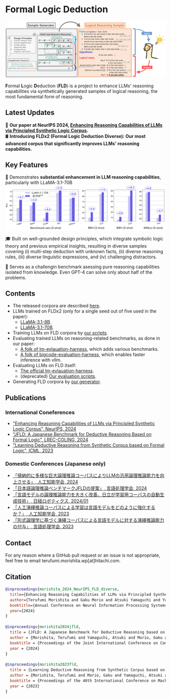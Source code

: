 # Formal Logic Deduction
![ALT_overview](./images/ALT_overview.PNG)

**F**ormal **L**ogic **D**eduction (**FLD**) is a project to enhance LLMs' reasoning capabilities via synthetically generated samples of logical reasoning, the most fundamental form of reasoning.

## Latest Updates
📄 **Our paper at NeurIPS 2024, [Enhancing Reasoning Capabilities of LLMs via Principled Synthetic Logic Corpus](https://arxiv.org/abs/2411.12498).**  
🛢️ **Introducing FLDx2 (Formal Logic Deduction Diverse): Our most advanced corpus that significantly improves LLMs' reasoning capabilities.**

## Key Features

🚀 Demonstrates **substantial enhancement in LLM reasoning capabilities**, particularly with LLaMA-3.1-70B
![barplot](./images/barplot.PNG)

🎓 Built on well-grounded design principles, which integrate symbolic logic theory and previous empirical insights, resulting in diverse samples covering (i) multi-step deduction with unknown facts, (ii) diverse reasoning rules, (iii) diverse linguistic expressions, and (iv) challenging distractors.

👊 Serves as a challengin benchmark asessing pure reasoning capabilities isolated from knowledge. Even GPT-4 can solve only about half of the problems.

## Contents
* The released corpora are described [here](https://github.com/hitachi-nlp/FLD-corpus).
* LLMs trained on FLDx2 (only for a single seed out of five used in the paper):
    * [LLaMA-3.1-8B](https://huggingface.co/hitachi-nlp/Llama-3.1-8B-FLDx2).
    * [LLaMA-3.1-70B](https://huggingface.co/hitachi-nlp/Llama-3.1-70B-FLDx2).
* Training LLMs on FLD corpora by [our scripts](https://github.com/hitachi-nlp/FLD-prover/).
* Evaluating trained LLMs on reasoning-related benchmarks, as done in our paper:
    * [A folk of lm-evlauation-harness](https://github.com/hitachi-nlp/lm-evaluation-harness), which adds various benchmarks.
    * [A folk of bigcode-evaluation-harness](https://github.com/hitachi-nlp/bigcode-evaluation-harness), which enables faster inference with vllm.
* Evaluating LLMs on FLD itself:
    * [The official lm-evlauation-harness](https://github.com/EleutherAI/lm-evaluation-harness/tree/main/lm_eval/tasks/fld).
    * (deprecated) [Our evaluation scripts](https://github.com/hitachi-nlp/FLD-fewshot-ICL-eval).
* Generating FLD corpora by [our generator](https://github.com/hitachi-nlp/FLD-generator/).

## Publications

### International Coneferences
* ["Enhancing Reasoning Capabilities of LLMs via Principled Synthetic Logic Corpus", NeurIPS, 2024](https://arxiv.org/abs/2411.12498)
* ["JFLD: A Japanese Benchmark for Deductive Reasoning Based on Formal Logic", LREC-COLING, 2024](https://aclanthology.org/2024.lrec-main.832/)
* ["Learning Deductive Reasoning from Synthetic Corpus based on Formal Logic", ICML, 2023](https://arxiv.org/abs/2308.07336)

### Domestic Conferences (Japanese only)
* [「帰納的に多様な巨大論理推論コーパスによりLLMの汎用論理推論能力を向上させる」, 人工知能学会, 2024](https://confit.atlas.jp/guide/event-img/jsai2024/3Xin2-64/public/pdf?type=in)
* [「日本語論理推論ベンチマークJFLDの提案」, 言語処理学会, 2024](https://www.anlp.jp/proceedings/annual_meeting/2024/pdf_dir/A4-1.pdf)
* [「言語モデルの論理推論能力を大きく改善、日立が学習用コーパスの自動生成技術」, 日経ロボティクス, 2024/01](https://xtech.nikkei.com/atcl/nxt/mag/rob/18/012600001/00136)
* [「人工演繹推論コーパスによる学習は言語モデルをどのように強化するか？」, 人工知能学会, 2023](https://www.jstage.jst.go.jp/article/pjsai/JSAI2023/0/JSAI2023_2E5GS605/_pdf)
* [「形式論理学に基づく演繹コーパスによる言語モデルに対する演繹推論能力の付与」, 言語処理学会, 2023](https://www.anlp.jp/proceedings/annual_meeting/2023/pdf_dir/B1-2.pdf)

## Contact
For any reason where a GitHub pull request or an issue is not appropriate, feel free to email terufumi.morishita.wp[at]hitachi.com.

## Citation
```bibtex
@inproceedings{morishita_2024_NeurIPS_FLD_diverse,
  title={Enhancing Reasoning Capabilities of LLMs via Principled Synthetic Logic Corpus}, 
  author={Terufumi Morishita and Gaku Morio and Atsuki Yamaguchi and Yasuhiro Sogawa},
  booktitle={Annual Conference on Neural Information Processing Systems},
  year={2024}
}

@inproceedings{morishita2024jfld,
  title = {JFLD: A Japanese Benchmark for Deductive Reasoning based on Formal Logic},
  author = {Morishita, Terufumi and Yamaguchi, Atsuki and Morio, Gaku and Hikaru, Tomonari and Osamu Imaichi and Sogawa, Yasuhiro},
  booktitle = {Proceedings of the Joint International Conference on Computational Linguistics, Language Resources and Evaluation},
  year = {2024}
}

@inproceedings{morishita2023fld,
  title = {Learning Deductive Reasoning from Synthetic Corpus based on Formal Logic},
  author = {Morishita, Terufumi and Morio, Gaku and Yamaguchi, Atsuki and Sogawa, Yasuhiro},
  booktitle = {Proceedings of the 40th International Conference on Machine Learning},
  year = {2023}
}
```
